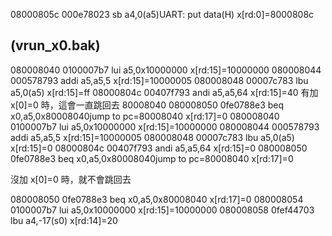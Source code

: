 08000805c 000e78023 sb a4,0(a5)UART: put data(H)	x[rd:0]=8000808c

## (vrun_x0.bak)
080008040 0100007b7 lui a5,0x10000000	x[rd:15]=10000000
080008044 000578793 addi a5,a5,5	x[rd:15]=10000005
080008048 00007c783 lbu a5,0(a5)	x[rd:15]=ff
08000804c 00407f793 andi a5,a5,64	x[rd:15]=40
有加 x[0]=0 時，這會一直跳回去 80008040 
080008050 0fe0788e3 beq x0,a5,0x80008040jump to pc=80008040	x[rd:17]=0
080008040 0100007b7 lui a5,0x10000000	x[rd:15]=10000000
080008044 000578793 addi a5,a5,5	x[rd:15]=10000005
080008048 00007c783 lbu a5,0(a5)	x[rd:15]=0
08000804c 00407f793 andi a5,a5,64	x[rd:15]=0
080008050 0fe0788e3 beq x0,a5,0x80008040jump to pc=80008040	x[rd:17]=0


沒加 x[0]=0 時，就不會跳回去

080008050 0fe0788e3 beq x0,a5,0x80008040	x[rd:17]=0
080008054 0100007b7 lui a5,0x10000000	x[rd:15]=10000000
080008058 0fef44703 lbu a4,-17(s0)	x[rd:14]=20